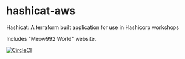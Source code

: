 # hashicat-aws
Hashicat: A terraform built application for use in Hashicorp workshops

Includes "Meow992 World" website.

[![CircleCI](https://circleci.com/gh/hashicorp/hashicat-aws.svg?style=svg)](https://circleci.com/gh/hashicorp/hashicat-aws)

